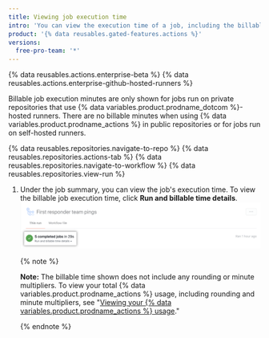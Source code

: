 ```yaml
---
title: Viewing job execution time
intro: 'You can view the execution time of a job, including the billable minutes that a job accrued.'
product: '{% data reusables.gated-features.actions %}'
versions:
  free-pro-team: '*'
---
```


{% data reusables.actions.enterprise-beta %}
{% data reusables.actions.enterprise-github-hosted-runners %}

Billable job execution minutes are only shown for jobs run on private repositories that use {% data variables.product.prodname_dotcom %}-hosted runners. There are no billable minutes when using {% data variables.product.prodname_actions %} in public repositories or for jobs run on self-hosted runners.

{% data reusables.repositories.navigate-to-repo %}
{% data reusables.repositories.actions-tab %}
{% data reusables.repositories.navigate-to-workflow %}
{% data reusables.repositories.view-run %}
1. Under the job summary, you can view the job's execution time. To view the billable job execution time, click **Run and billable time details**.
   ![Run and billable time details link](/assets/images/help/repository/view-run-billable-time.png)

   {% note %}
   
   **Note:** The billable time shown does not include any rounding or minute multipliers. To view your total {% data variables.product.prodname_actions %} usage, including rounding and minute multipliers, see "[Viewing your {% data variables.product.prodname_actions %} usage](/github/setting-up-and-managing-billing-and-payments-on-github/viewing-your-github-actions-usage)."
   
   {% endnote %}

